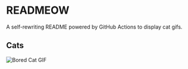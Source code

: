 # READMEOW

A self-rewriting README powered by GitHub Actions to display cat gifs.

## Cats

![Bored Cat GIF](https://media1.giphy.com/media/mlvseq9yvZhba/200.gif?cid=9acd02dab9sl69duyze94hvv45bzvrrcz3dm94zipb3ohytz&ep=v1_gifs_search&rid=200.gif&ct=g)
